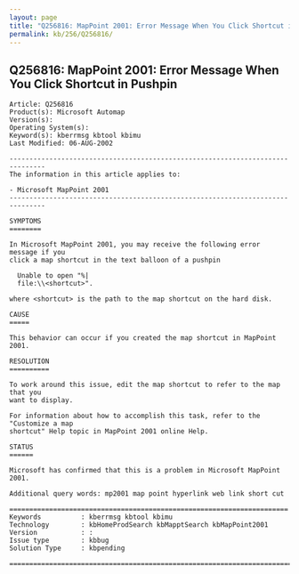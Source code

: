 ```yaml
---
layout: page
title: "Q256816: MapPoint 2001: Error Message When You Click Shortcut in Pushpin"
permalink: kb/256/Q256816/
---
```


## Q256816: MapPoint 2001: Error Message When You Click Shortcut in Pushpin

	Article: Q256816
	Product(s): Microsoft Automap
	Version(s): 
	Operating System(s): 
	Keyword(s): kberrmsg kbtool kbimu
	Last Modified: 06-AUG-2002
	
	-------------------------------------------------------------------------------
	The information in this article applies to:
	
	- Microsoft MapPoint 2001 
	-------------------------------------------------------------------------------
	
	SYMPTOMS
	========
	
	In Microsoft MapPoint 2001, you may receive the following error message if you
	click a map shortcut in the text balloon of a pushpin
	
	  Unable to open "%|
	  file:\\<shortcut>".
	
	where <shortcut> is the path to the map shortcut on the hard disk.
	
	CAUSE
	=====
	
	This behavior can occur if you created the map shortcut in MapPoint 2001.
	
	RESOLUTION
	==========
	
	To work around this issue, edit the map shortcut to refer to the map that you
	want to display.
	
	For information about how to accomplish this task, refer to the "Customize a map
	shortcut" Help topic in MapPoint 2001 online Help.
	
	STATUS
	======
	
	Microsoft has confirmed that this is a problem in Microsoft MapPoint 2001.
	
	Additional query words: mp2001 map point hyperlink web link short cut
	
	======================================================================
	Keywords          : kberrmsg kbtool kbimu 
	Technology        : kbHomeProdSearch kbMapptSearch kbMapPoint2001
	Version           : :
	Issue type        : kbbug
	Solution Type     : kbpending
	
	=============================================================================
	
